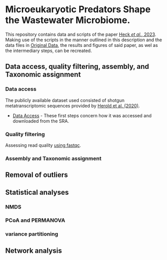 # Microeukaryotic Predators Shape the Wastewater Microbiome.

This repository contains data and scripts of the paper [Heck _et al._, 2023](https://www.sciencedirect.com/science/article/abs/pii/S0043135423007297). Making use of the scripts in the manner outlined in this description and the data files in [Original Data](https://github.com/N-Heck-1/Microeukaryotic-predators-shape-the-wastewater-microbiome/tree/main/original_data), the results and figures of said paper, as wel as the intermediary steps, can be recreated.

## Data access, quality filtering, assembly, and Taxonomic assignment

### Data access

The publicly available dataset used consisted of shotgun metatranscriptomic sequences provided by [Herold et al. (2020)](https://www.nature.com/articles/s41467-020-19006-2).

- [Data Access](01_Data_Access.md) - These first steps concern how it was accessed and downloaded from the SRA.

### Quality filtering

Assessing read quality [using fastqc](bash/quality_controller.sh).


### Assembly and Taxonomic assignment

## Removal of outliers

## Statistical analyses

### NMDS

### PCoA and PERMANOVA

### variance partitioning

## Network analysis
